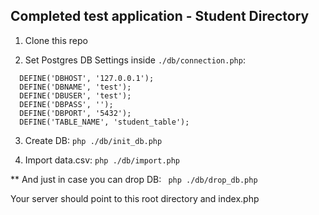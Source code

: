 ## Completed test application - Student Directory

1. Clone this repo

2. Set Postgres DB Settings inside ```./db/connection.php```:

```
  DEFINE('DBHOST', '127.0.0.1');
  DEFINE('DBNAME', 'test');
  DEFINE('DBUSER', 'test');
  DEFINE('DBPASS', '');
  DEFINE('DBPORT', '5432');
  DEFINE('TABLE_NAME', 'student_table');
```


3. Create DB: ```php ./db/init_db.php```

4. Import data.csv: ```php ./db/import.php```

** And just in case you can drop DB: ``` php ./db/drop_db.php```

Your server should point to this root directory and index.php
